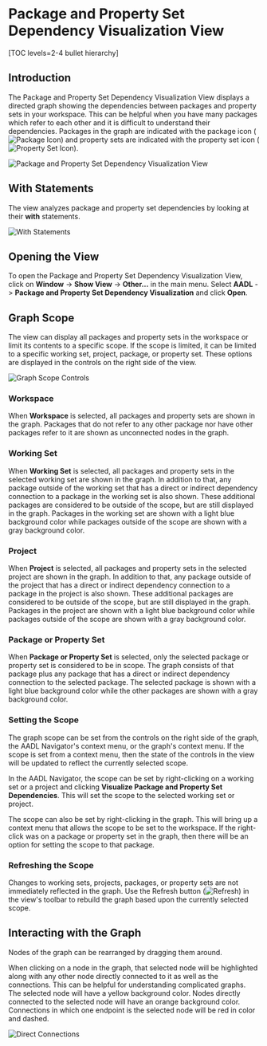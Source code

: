 <!--
Copyright (c) 2004-2024 Carnegie Mellon University and others. (see Contributors file). 
All Rights Reserved.

NO WARRANTY. ALL MATERIAL IS FURNISHED ON AN "AS-IS" BASIS. CARNEGIE MELLON UNIVERSITY MAKES NO WARRANTIES OF ANY
KIND, EITHER EXPRESSED OR IMPLIED, AS TO ANY MATTER INCLUDING, BUT NOT LIMITED TO, WARRANTY OF FITNESS FOR PURPOSE
OR MERCHANTABILITY, EXCLUSIVITY, OR RESULTS OBTAINED FROM USE OF THE MATERIAL. CARNEGIE MELLON UNIVERSITY DOES NOT
MAKE ANY WARRANTY OF ANY KIND WITH RESPECT TO FREEDOM FROM PATENT, TRADEMARK, OR COPYRIGHT INFRINGEMENT.

This program and the accompanying materials are made available under the terms of the Eclipse Public License 2.0
which is available at https://www.eclipse.org/legal/epl-2.0/
SPDX-License-Identifier: EPL-2.0

Created, in part, with funding and support from the United States Government. (see Acknowledgments file).

This program includes and/or can make use of certain third party source code, object code, documentation and other
files ("Third Party Software"). The Third Party Software that is used by this program is dependent upon your system
configuration. By using this program, You agree to comply with any and all relevant Third Party Software terms and
conditions contained in any such Third Party Software or separate license file distributed with such Third Party
Software. The parties who own the Third Party Software ("Third Party Licensors") are intended third party benefici-
aries to this license with respect to the terms applicable to their Third Party Software. Third Party Software li-
censes only apply to the Third Party Software and not any other portion of this program or this program as a whole.
-->
# Package and Property Set Dependency Visualization View

[TOC levels=2-4 bullet hierarchy]

## Introduction

The Package and Property Set Dependency Visualization View displays a directed graph showing the dependencies between
packages and property sets in your workspace. This can be helpful when you have many packages which refer to each other
and it is difficult to understand their dependencies. Packages in the graph are indicated with the package icon
(![Package Icon](images/dependencyVisualization/package.gif)) and property sets are indicated with the property set icon
(![Property Set Icon](images/dependencyVisualization/properties.gif)).

![Package and Property Set Dependency Visualization View](images/dependencyVisualization/PackageView.png)

## With Statements

The view analyzes package and property set dependencies by looking at their **with** statements.

![With Statements](images/dependencyVisualization/WithStatements.png)

## Opening the View

To open the Package and Property Set Dependency Visualization View, click on **Window** -> **Show View** -> **Other...**
in the main menu. Select **AADL** -> **Package and Property Set Dependency Visualization** and click **Open**.

## Graph Scope

The view can display all packages and property sets in the workspace or limit its contents to a specific scope. If the
scope is limited, it can be limited to a specific working set, project, package, or property set. These options are
displayed in the controls on the right side of the view.

![Graph Scope Controls](images/dependencyVisualization/PackageGraphScopeControls.png)

### Workspace

When **Workspace** is selected, all packages and property sets are shown in the graph. Packages that do not refer to any
other package nor have other packages refer to it are shown as unconnected nodes in the graph.

### Working Set

When **Working Set** is selected, all packages and property sets in the selected working set are shown in the graph. In
addition to that, any package outside of the working set that has a direct or indirect dependency connection to a
package in the working set is also shown. These additional packages are considered to be outside of the scope, but are
still displayed in the graph. Packages in the working set are shown with a light blue background color while packages
outside of the scope are shown with a gray background color.

### Project

When **Project** is selected, all packages and property sets in the selected project are shown in the graph. In addition
to that, any package outside of the project that has a direct or indirect dependency connection to a package in the
project is also shown. These additional packages are considered to be outside of the scope, but are still displayed in
the graph. Packages in the project are shown with a light blue background color while packages outside of the scope are
shown with a gray background color.

### Package or Property Set

When **Package or Property Set** is selected, only the selected package or property set is considered to be in scope.
The graph consists of that package plus any package that has a direct or indirect dependency connection to the selected
package. The selected package is shown with a light blue background color while the other packages are shown with a gray
background color.

### Setting the Scope

The graph scope can be set from the controls on the right side of the graph, the AADL Navigator's context menu, or the
graph's context menu. If the scope is set from a context menu, then the state of the controls in the view will be
updated to reflect the currently selected scope.

In the AADL Navigator, the scope can be set by right-clicking on a working set or a project and clicking
**Visualize Package and Property Set Dependencies**. This will set the scope to the selected working set or project.

The scope can also be set by right-clicking in the graph. This will bring up a context menu that allows the scope to be
set to the workspace. If the right-click was on a package or property set in the graph, then there will be an option for
setting the scope to that package.

### Refreshing the Scope

Changes to working sets, projects, packages, or property sets are not immediately reflected in the graph. Use the
Refresh button (![Refresh](images/dependencyVisualization/refresh.png)) in the view's toolbar to rebuild the graph based
upon the currently selected scope.

## Interacting with the Graph

Nodes of the graph can be rearranged by dragging them around.

When clicking on a node in the graph, that selected node will be highlighted along with any other node directly
connected to it as well as the connections. This can be helpful for understanding complicated graphs. The selected node
will have a yellow background color. Nodes directly connected to the selected node will have an orange background color.
Connections in which one endpoint is the selected node will be red in color and dashed.

![Direct Connections](images/dependencyVisualization/PackageDirectConnections.png)